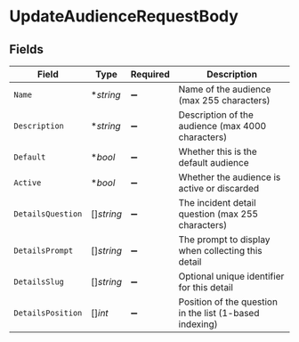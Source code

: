 # UpdateAudienceRequestBody


## Fields

| Field                                                   | Type                                                    | Required                                                | Description                                             |
| ------------------------------------------------------- | ------------------------------------------------------- | ------------------------------------------------------- | ------------------------------------------------------- |
| `Name`                                                  | **string*                                               | :heavy_minus_sign:                                      | Name of the audience (max 255 characters)               |
| `Description`                                           | **string*                                               | :heavy_minus_sign:                                      | Description of the audience (max 4000 characters)       |
| `Default`                                               | **bool*                                                 | :heavy_minus_sign:                                      | Whether this is the default audience                    |
| `Active`                                                | **bool*                                                 | :heavy_minus_sign:                                      | Whether the audience is active or discarded             |
| `DetailsQuestion`                                       | []*string*                                              | :heavy_minus_sign:                                      | The incident detail question (max 255 characters)       |
| `DetailsPrompt`                                         | []*string*                                              | :heavy_minus_sign:                                      | The prompt to display when collecting this detail       |
| `DetailsSlug`                                           | []*string*                                              | :heavy_minus_sign:                                      | Optional unique identifier for this detail              |
| `DetailsPosition`                                       | []*int*                                                 | :heavy_minus_sign:                                      | Position of the question in the list (1-based indexing) |